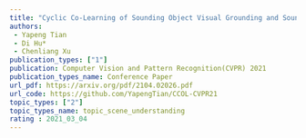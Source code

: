 ```yaml
---  
title: "Cyclic Co-Learning of Sounding Object Visual Grounding and Sound Separation"  
authors:  
 - Yapeng Tian  
 - Di Hu*  
 - Chenliang Xu  
publication_types: ["1"]  
publication: Computer Vision and Pattern Recognition(CVPR) 2021   
publication_types_name: Conference Paper  
url_pdf: https://arxiv.org/pdf/2104.02026.pdf  
url_code: https://github.com/YapengTian/CCOL-CVPR21  
topic_types: ["2"]
topic_types_name: topic_scene_understanding
rating : 2021_03_04
---  
```

